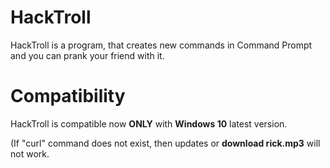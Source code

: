 # HackTroll
HackTroll is a program, that creates new commands in Command Prompt and you can prank your friend with it. 

# Compatibility
HackTroll is compatible now **ONLY** with **Windows 10** latest version.

(If "curl" command does not exist, then updates or **download rick.mp3** will not work.

